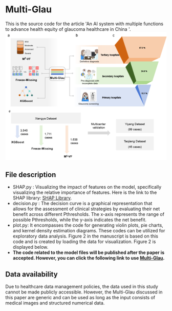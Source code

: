 # Multi-Glau
This is the source code for the article 'An AI system with multiple functions to advance health equity of glaucoma healthcare in China '.<br>
![figure](readme/workflow.png "workflow")
## File description
* SHAP.py : Visualizing the impact of features on the model, specifically visualizing the relative importance of features. Here is the link to the SHAP library: [SHAP Library](https://shap.readthedocs.io/en/latest/index.html#).
* decision.py : The decision curve is a graphical representation that allows for the assessment of clinical strategies by evaluating their net benefit across different Pthresholds. The x-axis represents the range of possible Pthresholds, while the y-axis indicates the net benefit.
* plot.py: It encompasses the code for generating violin plots, pie charts, and kernel density estimation diagrams. These codes can be utilized for exploratory data analysis. Figure 2 in the manuscript is based on this code and is created by loading the data for visualization. Figure 2 is displayed below.
* **The code related to the model files will be published after the paper is accepted. However, you can click the following link to use [Multi-Glau](http://multi-glau.online/).**
## Data availability
Due to healthcare data management policies, the data used in this study cannot be made publicly accessible. However, the Multi-Glau discussed in this paper are generic and can be used as long as the input consists of medical images and structured numerical data.



